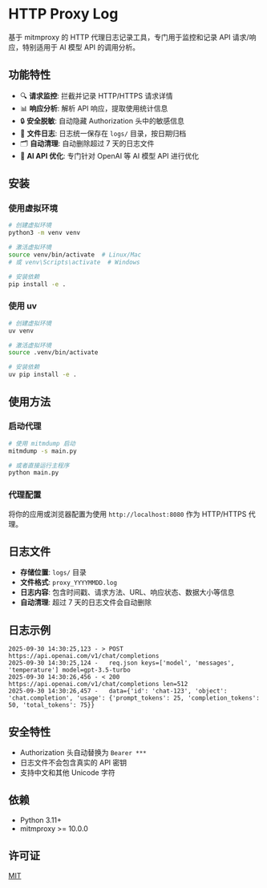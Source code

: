 # HTTP Proxy Log

基于 mitmproxy 的 HTTP 代理日志记录工具，专门用于监控和记录 API 请求/响应，特别适用于 AI 模型 API 的调用分析。

## 功能特性

- 🔍 **请求监控**: 拦截并记录 HTTP/HTTPS 请求详情
- 📊 **响应分析**: 解析 API 响应，提取使用统计信息
- 🔒 **安全脱敏**: 自动隐藏 Authorization 头中的敏感信息
- 📝 **文件日志**: 日志统一保存在 `logs/` 目录，按日期归档
- 🗂️ **自动清理**: 自动删除超过 7 天的日志文件
- 🎯 **AI API 优化**: 专门针对 OpenAI 等 AI 模型 API 进行优化

## 安装

### 使用虚拟环境

```bash
# 创建虚拟环境
python3 -m venv venv

# 激活虚拟环境
source venv/bin/activate  # Linux/Mac
# 或 venv\Scripts\activate  # Windows

# 安装依赖
pip install -e .
```

### 使用 uv

```bash
# 创建虚拟环境
uv venv

# 激活虚拟环境
source .venv/bin/activate

# 安装依赖
uv pip install -e .
```

## 使用方法

### 启动代理

```bash
# 使用 mitmdump 启动
mitmdump -s main.py

# 或者直接运行主程序
python main.py
```

### 代理配置

将你的应用或浏览器配置为使用 `http://localhost:8080` 作为 HTTP/HTTPS 代理。

## 日志文件

- **存储位置**: `logs/` 目录
- **文件格式**: `proxy_YYYYMMDD.log`
- **日志内容**: 包含时间戳、请求方法、URL、响应状态、数据大小等信息
- **自动清理**: 超过 7 天的日志文件会自动删除

## 日志示例

```
2025-09-30 14:30:25,123 - > POST https://api.openai.com/v1/chat/completions
2025-09-30 14:30:25,124 -   req.json keys=['model', 'messages', 'temperature'] model=gpt-3.5-turbo
2025-09-30 14:30:26,456 - < 200 https://api.openai.com/v1/chat/completions len=512
2025-09-30 14:30:26,457 -   data={'id': 'chat-123', 'object': 'chat.completion', 'usage': {'prompt_tokens': 25, 'completion_tokens': 50, 'total_tokens': 75}}
```

## 安全特性

- Authorization 头自动替换为 `Bearer ***`
- 日志文件不会包含真实的 API 密钥
- 支持中文和其他 Unicode 字符

## 依赖

- Python 3.11+
- mitmproxy >= 10.0.0

## 许可证

[MIT](LICENSE)
